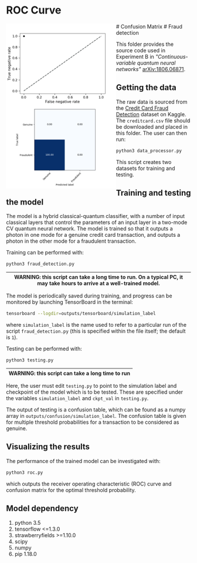 # ROC Curve
<img align="left" src="https://github.com/zaheerkhancs/QuantumNeuralNetwork/blob/master/roc.png" width=300px>
# Confusion Matrix
<img align="left" src="https://github.com/zaheerkhancs/QuantumNeuralNetwork/blob/master/confusion.png" width=300px>
# Fraud detection

This folder provides the source code used in Experiment B in *"Continuous-variable quantum neural networks"* [arXiv:1806.06871](https://arxiv.org/abs/1806.06871).

## Getting the data

The raw data is sourced from the [Credit Card Fraud Detection](https://www.kaggle.com/mlg-ulb/creditcardfraud) dataset on Kaggle. The `creditcard.csv` file should be downloaded and placed in this folder. The user can then run:
```bash
python3 data_processor.py
```
This script creates two datasets for training and testing.

## Training and testing the model

The model is a hybrid classical-quantum classifier, with a number of input classical layers that control the parameters of an input layer in a two-mode CV quantum neural network. The model is trained so that it outputs a photon in one mode for a genuine credit card transaction, and outputs a photon in the other mode for a fraudulent transaction.

Training can be performed with:
```bash
python3 fraud_detection.py
```
| WARNING: this script can take a long time to run. On a typical PC, it may take hours to arrive at a well-trained model. |
| --- |

The model is periodically saved during training, and progress can be monitored by launching TensorBoard in the terminal:
```bash
tensorboard --logdir=outputs/tensorboard/simulation_label
```
where `simulation_label` is the name used to refer to a particular run of the script `fraud_detection.py` (this is specified within the file itself; the default is `1`).

Testing can be performed with:
```bash
python3 testing.py
```
| WARNING: this script can take a long time to run|
| --- |

Here, the user must edit `testing.py` to point to the simulation label and checkpoint of the model which is to be tested. These are specified under the variables `simulation_label` and `ckpt_val` in `testing.py`.

The output of testing is a confusion table, which can be found as a numpy array in `outputs/confusion/simulation_label`. The confusion table is given for multiple threshold probabilities for a transaction to be considered as genuine.

## Visualizing the results

The performance of the trained model can be investigated with:
```bash
python3 roc.py
```
which outputs the receiver operating characteristic (ROC) curve and confusion matrix for the optimal threshold probability.


## Model dependency
1. python 3.5
2. tensorflow <=1.3.0
3. strawberryfields >=1.10.0
4. scipy 
5. numpy
6. pip 1.18.0

